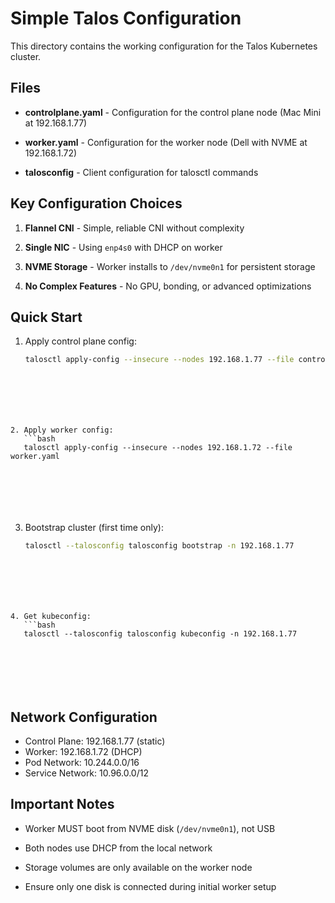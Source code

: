 # Simple Talos Configuration

This directory contains the working configuration for the Talos Kubernetes cluster.



## Files



- **controlplane.yaml** - Configuration for the control plane node (Mac Mini at 192.168.1.77)


- **worker.yaml** - Configuration for the worker node (Dell with NVME at 192.168.1.72)


- **talosconfig** - Client configuration for talosctl commands

## Key Configuration Choices



1. **Flannel CNI** - Simple, reliable CNI without complexity


2. **Single NIC** - Using `enp4s0` with DHCP on worker


3. **NVME Storage** - Worker installs to `/dev/nvme0n1` for persistent storage


4. **No Complex Features** - No GPU, bonding, or advanced optimizations



## Quick Start

1. Apply control plane config:
   ```bash
   talosctl apply-config --insecure --nodes 192.168.1.77 --file controlplane.yaml







```

2. Apply worker config:
   ```bash
   talosctl apply-config --insecure --nodes 192.168.1.72 --file worker.yaml







```

3. Bootstrap cluster (first time only):
   ```bash
   talosctl --talosconfig talosconfig bootstrap -n 192.168.1.77







```

4. Get kubeconfig:
   ```bash
   talosctl --talosconfig talosconfig kubeconfig -n 192.168.1.77







```

## Network Configuration
- Control Plane: 192.168.1.77 (static)
- Worker: 192.168.1.72 (DHCP)
- Pod Network: 10.244.0.0/16
- Service Network: 10.96.0.0/12

## Important Notes



- Worker MUST boot from NVME disk (`/dev/nvme0n1`), not USB


- Both nodes use DHCP from the local network


- Storage volumes are only available on the worker node


- Ensure only one disk is connected during initial worker setup